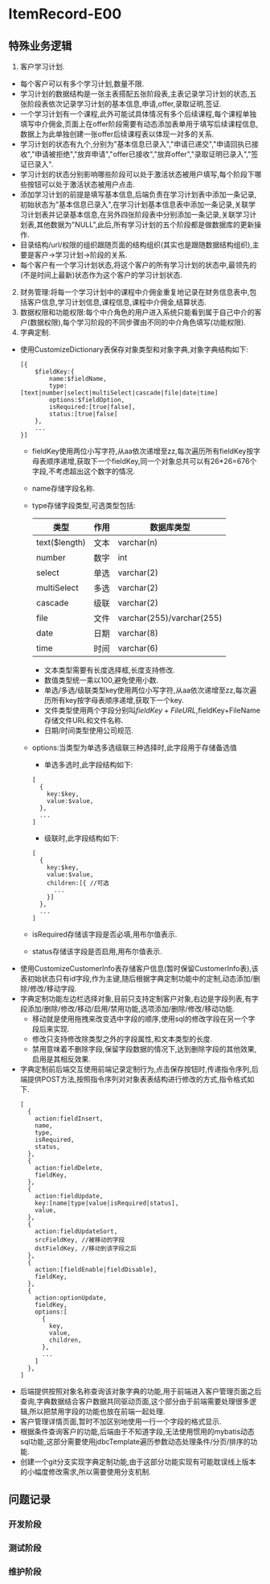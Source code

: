 # ItemRecord-E00
## 特殊业务逻辑
1. 客户学习计划.
  - 每个客户可以有多个学习计划,数量不限.
  - 学习计划的数据结构是一张主表搭配五张阶段表,主表记录学习计划的状态,五张阶段表依次记录学习计划的基本信息,申请,offer,录取证明,签证.
  - 一个学习计划有一个课程,此外可能试具体情况有多个后续课程,每个课程单独填写中介佣金,页面上在offer阶段需要有动态添加表单用于填写后续课程信息,数据上为此单独创建一张offer后续课程表以体现一对多的关系.
  - 学习计划的状态有九个,分别为"基本信息已录入","申请已递交","申请回执已接收","申请被拒绝","放弃申请","offer已接收","放弃offer","录取证明已录入","签证已录入".
  - 学习计划的状态分别影响哪些阶段可以处于激活状态被用户填写,每个阶段下哪些按钮可以处于激活状态被用户点击.
  - 添加学习计划的前提是填写基本信息,后端负责在学习计划表中添加一条记录,初始状态为"基本信息已录入",在学习计划基本信息表中添加一条记录,关联学习计划表并记录基本信息,在另外四张阶段表中分别添加一条记录,关联学习计划表,其他数据为"NULL",此后,所有学习计划的五个阶段都是做数据库的更新操作.
  - 目录结构/url/权限的组织跟随页面的结构组织(其实也是跟随数据结构组织),主要是客户->学习计划->阶段的关系.
  - 每个客户有一个学习计划状态,将这个客户的所有学习计划的状态中,最领先的(不是时间上最新)状态作为这个客户的学习计划状态.
2. 财务管理:将每一个学习计划中的课程中介佣金重复地记录在财务信息表中,包括客户信息,学习计划信息,课程信息,课程中介佣金,结算状态.
3. 数据权限和功能权限:每个中介角色的用户进入系统只能看到属于自己中介的客户(数据权限),每个学习阶段的不同步骤由不同的中介角色填写(功能权限).
4. 字典定制.
  - 使用CustomizeDictionary表保存对象类型和对象字典,对象字典结构如下:
    ```
    [{
        $fieldKey:{
            name:$fieldName,
            type:[text|number|select|multiSelect|cascade|file|date|time]
            options:$fieldOption,
            isRequired:[true|false],
            status:[true|false]
        },
        ...
    }]
    ```
    - fieldKey使用两位小写字符,从aa依次递增至zz,每次遍历所有fieldKey按字母表顺序递增,获取下一个fieldKey,同一个对象总共可以有26*26=676个字段,不考虑超出这个数字的情况.
    - name存储字段名称.
    - type存储字段类型,可选类型包括:

      类型|作用|数据库类型
      ----|----|----------
      text($length)|文本|varchar(n)
      number|数字|int
      select|单选|varchar(2)
      multiSelect|多选|varchar(2)
      cascade|级联|varchar(2)
      file|文件|varchar(255)/varchar(255)
      date|日期|varchar(8)
      time|时间|varchar(6)

      - 文本类型需要有长度选择框,长度支持修改.
      - 数值类型统一乘以100,避免使用小数.
      - 单选/多选/级联类型key使用两位小写字符,从aa依次递增至zz,每次遍历所有key按字母表顺序递增,获取下一个key.
      - 文件类型使用两个字段分别叫$fieldKey+FileURL,$fieldKey+FileName存储文件URL和文件名称.
      - 日期/时间类型使用公司规范.
    - options:当类型为单选多选级联三种选择时,此字段用于存储备选值
      - 单选多选时,此字段结构如下:
      ```
      [
        {
          key:$key,
          value:$value,
        },
        ...
      ]
      ```
      - 级联时,此字段结构如下:
      ```
      [
        {
          key:$key,
          value:$value,
          children:[{ //可选
            ...
          }]
        },
        ...
      ]
      ```
    - isRequired存储该字段是否必填,用布尔值表示.
    - status存储该字段是否启用,用布尔值表示.
  - 使用CustomizeCustomerInfo表存储客户信息(暂时保留CustomerInfo表),该表初始状态只有id字段,作为主键,随后根据字典定制功能中的定制,动态添加/删除/修改/移动字段.
  - 字典定制功能左边栏选择对象,目前只支持定制客户对象,右边是字段列表,有字段添加/删除/修改/移动/启用/禁用功能,选项添加/删除/修改/移动功能.
    - 移动就是使用拖拽来改变选中字段的顺序,使用sql的修改字段在另一个字段后来实现.
    - 修改只支持修改除类型之外的字段属性,和文本类型的长度.
    - 禁用意味着不删除字段,保留字段数据的情况下,达到删除字段的其他效果,启用是其相反效果.
  - 字典定制前后端交互使用前端记录定制行为,点击保存按钮时,传递指令序列,后端提供POST方法,按照指令序列对对象表表结构进行修改的方式,指令格式如下.
    ```
    [
      {
        action:fieldInsert,
        name,
        type,
        isRequired,
        status,
      },
      {
        action:fieldDelete,
        fieldKey,
      },
      {
        action:fieldUpdate,
        key:[name|type|value|isRequired|status],
        value,
      },
      {
        action:fieldUpdateSort,
        srcFieldKey, //被移动的字段
        dstFieldKey, //移动到该字段之后
      },
      {
        action:[fieldEnable|fieldDisable],
        fieldKey,
      },
      {
        action:optionUpdate,
        fieldKey,
        options:[
          {
            key,
            value,
            children,
          },
          ...
        ]
      },
    ]
    ```
  - 后端提供按照对象名称查询该对象字典的功能,用于前端进入客户管理页面之后查询,字典数据结合客户数据共同驱动页面,这个部分由于前端需要处理很多逻辑,所以把禁用字段的功能也放在前端一起处理.
  - 客户管理详情页面,暂时不加区别地使用一行一个字段的格式显示.
  - 根据条件查询客户的功能,后端由于不知道字段,无法使用惯用的mybatis动态sql功能,这部分需要使用jdbcTemplate遍历参数动态处理条件/分页/排序的功能.
  - 创建一个git分支实现字典定制功能,由于这部分功能实现有可能耽误线上版本的小幅度修改需求,所以需要使用分支机制.

## 问题记录
### 开发阶段

### 测试阶段

### 维护阶段